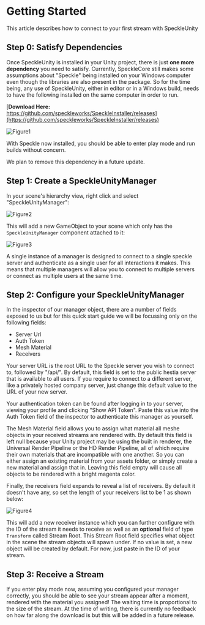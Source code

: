 # Getting Started

This article describes how to connect to your first stream with SpeckleUnity

## Step 0: Satisfy Dependencies

Once SpeckleUnity is installed in your Unity project, there is just **one more dependency** you need to satisfy. Currently, SpeckleCore still makes some assumptions about "Speckle" being installed on your Windows computer even though the libraries are also present in the package. So for the time being, any use of SpeckleUnity, either in editor or in a Windows build, needs to have the following installed on the same computer in order to run. 

[**Download Here:** https://github.com/speckleworks/SpeckleInstaller/releases](https://github.com/speckleworks/SpeckleInstaller/releases)

![Figure1](~/images/gettingStarted1.png)

With Speckle now installed, you should be able to enter play mode and run builds without concern.

We plan to remove this dependency in a future update.

## Step 1: Create a SpeckleUnityManager

In your scene's hierarchy view, right click and select "SpeckleUnityManager":

![Figure2](~/images/gettingStarted2.png)

This will add a new GameObject to your scene which only has the `SpeckleUnityManager` component attached to it:

![Figure3](~/images/gettingStarted3.png)

A single instance of a manager is designed to connect to a single speckle server and authenticate as a single user for all interactions it makes. This means that multiple managers will allow you to connect to multiple servers or connect as multiple users at the same time.

## Step 2: Configure your SpeckleUnityManager

In the inspector of our manager object, there are a number of fields exposed to us but for this quick start guide we will be focussing only on the following fields:

* Server Url
* Auth Token
* Mesh Material
* Receivers

Your server URL is the root URL to the Speckle server you wish to connect to, followed by "/api/". By default, this field is set to the public hestia server that is available to all users. If you require to connect to a different server, like a privately hosted company server, just change this default value to the URL of your new server.

Your authentication token can be found after logging in to your server, viewing your profile and clicking "Show API Token". Paste this value into the Auth Token field of the inspector to authenticate this manager as yourself.

The Mesh Material field allows you to assign what material all meshe objects in your received streams are rendered with. By default this field is left null because your Unity project may be using the built in renderer, the Universal Render Pipeline or the HD Render Pipeline, all of which require their own materials that are incompatible with one another. So you can either assign an existing material from your assets folder, or simply create a new material and assign that in. Leaving this field empty will cause all objects to be rendered with a bright magenta color.

Finally, the receivers field expands to reveal a list of receivers. By default it doesn't have any, so set the length of your receivers list to be 1 as shown below:

![Figure4](~/images/gettingStarted4.png)

This will add a new receiver instance which you can further configure with the ID of the stream it needs to receive as well as an **optional** field of type `Transform` called Stream Root. This Stream Root field specifies what object in the scene the stream objects will spawn under. If no value is set, a new object will be created by default. For now, just paste in the ID of your stream.

## Step 3: Receive a Stream

If you enter play mode now, assuming you configured your manager correctly, you should be able to see your stream appear after a moment, rendered with the material you assigned! The waiting time is proportional to the size of the stream. At the time of writing, there is currently no feedback on how far along the download is but this will be added in a future release.